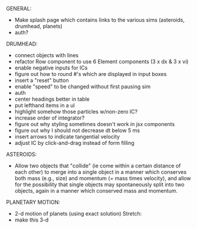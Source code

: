 GENERAL:
* Make splash page which contains links to the various sims (asteroids, drumhead, planets)
* auth?

DRUMHEAD:
* connect objects with lines
* refactor Row component to use 6 Element components (3 x dx & 3 x vi)
* enable negative inputs for ICs
* figure out how to round #'s which are displayed in input boxes
* insert a "reset" button
* enable "speed" to be changed without first pausing sim
* auth
* center headings better in table
* put lefthand items in a ul
* highlight somehow those particles w/non-zero IC?
* increase order of integrator?
* figure out why styling sometimes doesn't work in jsx components
* figure out why I should not decrease dt below 5 ms
* insert arrows to indicate tangential velocity
* adjust IC by click-and-drag instead of form filling

ASTEROIDS:
* Allow two objects that "collide" (ie come within a certain distance of each other) to merge into a single object in a manner which conserves both mass (e.g., size) and momentum (= mass times velocity), and allow for the possibility that single objects may spontaneously split into two objects, again in a manner which conserved mass and momentum.

PLANETARY MOTION:
* 2-d motion of planets (using exact solution)
Stretch:
* make this 3-d
